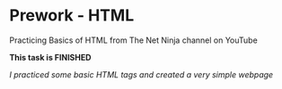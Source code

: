 # Prework - HTML

Practicing Basics of HTML from The Net Ninja channel on YouTube

**This task is FINISHED**

*I practiced some basic HTML tags and created a very simple webpage*
